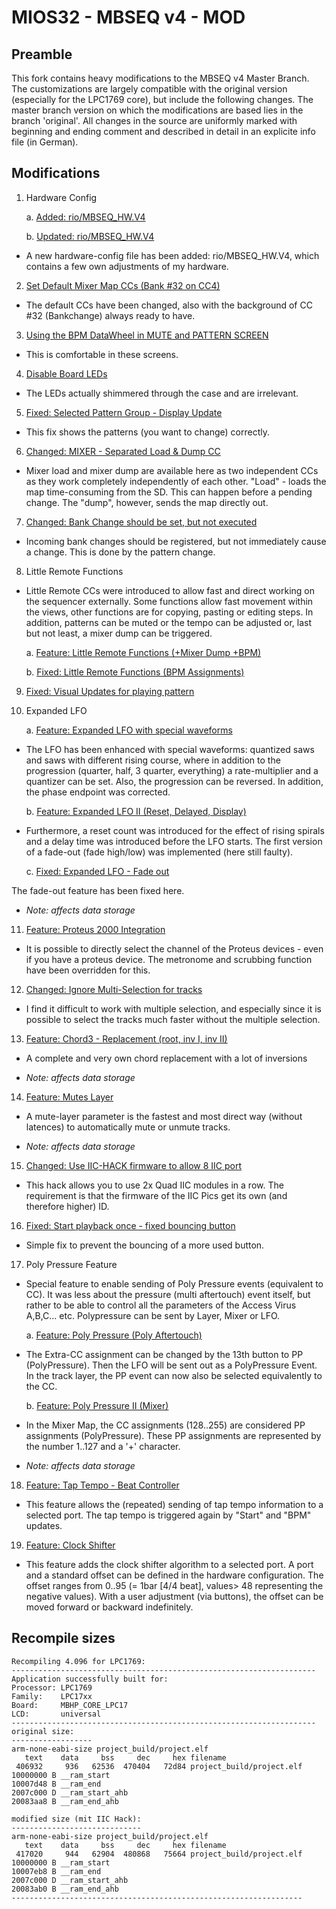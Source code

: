 MIOS32 - MBSEQ v4 - MOD
=======================
## Preamble

This fork contains heavy modifications to the MBSEQ v4 Master Branch. The customizations are largely compatible with the original version (especially for the LPC1769 core), but include the following changes. The master branch version on which the modifications are based lies in the branch 'original'. All changes in the source are uniformly marked with beginning and ending comment and described in detail in an explicite info file (in German).

## Modifications

1. Hardware Config

&nbsp;&nbsp;&nbsp;&nbsp;&nbsp;&nbsp;a. [Added: rio/MBSEQ_HW.V4](https://github.com/rio-rattenrudel/mios32/commit/b33e896afac3e7300462678385642d790a279765)

&nbsp;&nbsp;&nbsp;&nbsp;&nbsp;&nbsp;b. [Updated: rio/MBSEQ_HW.V4](https://github.com/rio-rattenrudel/mios32/commit/6928bb396463b6587c4067984cba9d36c8f43985)

* A new hardware-config file has been added: rio/MBSEQ_HW.V4, which contains a few own adjustments of my hardware.
  
2. [Set Default Mixer Map CCs (Bank #32 on CC4)](https://github.com/rio-rattenrudel/mios32/commit/f819b62f34d96abf60fec227359852559109abd5)

* The default CCs have been changed, also with the background of CC #32 (Bankchange) always ready to have.
  
3. [Using the BPM DataWheel in MUTE and PATTERN SCREEN](https://github.com/rio-rattenrudel/mios32/commit/2c5c8c7cf2d13bd586ba9d1d8777219e64fb6549)

* This is comfortable in these screens.

4. [Disable Board LEDs](https://github.com/rio-rattenrudel/mios32/commit/86219c6bfb30c0cdc701e08f40ed9ab4c7230f5b)

* The LEDs actually shimmered through the case and are irrelevant.

5. [Fixed: Selected Pattern Group - Display Update](https://github.com/rio-rattenrudel/mios32/commit/b4bb6aa1a2f24036bcb2a531e550694ea790fd64)

* This fix shows the patterns (you want to change) correctly.

6. [Changed: MIXER - Separated Load & Dump CC](https://github.com/rio-rattenrudel/mios32/commit/458a5f7cd9f34d44d8ce48d0c27219b6607d275e)

* Mixer load and mixer dump are available here as two independent CCs as they work completely independently of each other. "Load" - loads the map time-consuming from the SD. This can happen before a pending change. The "dump", however, sends the map directly out.

7. [Changed: Bank Change should be set, but not executed](https://github.com/rio-rattenrudel/mios32/commit/2d8ea3485af48c657afc8e980958978c032d15ca)

* Incoming bank changes should be registered, but not immediately cause a change. This is done by the pattern change.

8. Little Remote Functions

* Little Remote CCs were introduced to allow fast and direct working on the sequencer externally. Some functions allow fast movement within the views, other functions are for copying, pasting or editing steps. In addition, patterns can be muted or the tempo can be adjusted or, last but not least, a mixer dump can be triggered.

&nbsp;&nbsp;&nbsp;&nbsp;&nbsp;&nbsp;a. [Feature: Little Remote Functions (+Mixer Dump +BPM)](https://github.com/rio-rattenrudel/mios32/commit/0fccefbcb7c1db8b09b6930d4b34577eadc78395)

&nbsp;&nbsp;&nbsp;&nbsp;&nbsp;&nbsp;b. [Fixed: Little Remote Functions (BPM Assignments)](https://github.com/rio-rattenrudel/mios32/commit/8e949d27a419daaf9ac75bddbe35d7a8a1c28f91)

9. [Fixed: Visual Updates for playing pattern](https://github.com/rio-rattenrudel/mios32/commit/8557f20868a7f596aa51279c8c776041be89ebb9)

10. Expanded LFO

&nbsp;&nbsp;&nbsp;&nbsp;&nbsp;&nbsp;a. [Feature: Expanded LFO with special waveforms](https://github.com/rio-rattenrudel/mios32/commit/36a6266d499074261de17ed17fbb855e2cf63c79)

* The LFO has been enhanced with special waveforms: quantized saws and saws with different rising course, where in addition to the progression (quarter, half, 3 quarter, everything) a rate-multiplier and a quantizer can be set. Also, the progression can be reversed. In addition, the phase endpoint was corrected.

&nbsp;&nbsp;&nbsp;&nbsp;&nbsp;&nbsp;b. [Feature: Expanded LFO II (Reset, Delayed, Display)](https://github.com/rio-rattenrudel/mios32/commit/a3b7baff0a7a6a9e20dac2870e94182e08a8f5c2)

* Furthermore, a reset count was introduced for the effect of rising spirals and a delay time was introduced before the LFO starts. The first version of a fade-out (fade high/low) was implemented (here still faulty).

&nbsp;&nbsp;&nbsp;&nbsp;&nbsp;&nbsp;c. [Fixed: Expanded LFO - Fade out](https://github.com/rio-rattenrudel/mios32/commit/51b5e481f5b528cd8d80142f7e39f4d4a72d4546)

The fade-out feature has been fixed here.

* _Note: affects data storage_

11. [Feature: Proteus 2000 Integration](https://github.com/rio-rattenrudel/mios32/commit/b444395fcd240f7cd091f3c7e82c5dac74b18755)

* It is possible to directly select the channel of the Proteus devices - even if you have a proteus device. The metronome and scrubbing function have been overridden for this.

12. [Changed: Ignore Multi-Selection for tracks](https://github.com/rio-rattenrudel/mios32/commit/703445c0ea78d9cb6e468c1eadbb31fb4eb4b528)

* I find it difficult to work with multiple selection, and especially since it is possible to select the tracks much faster without the multiple selection.

13. [Feature: Chord3 - Replacement (root, inv I, inv II)](https://github.com/rio-rattenrudel/mios32/commit/a784a9f851fdbadba8240522bb1e1aeac09b7373)

* A complete and very own chord replacement with a lot of inversions

* _Note: affects data storage_

14. [Feature: Mutes Layer](https://github.com/rio-rattenrudel/mios32/commit/a42e063ed5b61e31ffaeedf5ccecf2914adc6a37)

* A mute-layer parameter is the fastest and most direct way (without latences) to automatically mute or unmute tracks.

* _Note: affects data storage_

15. [Changed: Use IIC-HACK firmware to allow 8 IIC port](https://github.com/rio-rattenrudel/mios32/commit/d485d7a08f962c78dbadc1680ed094ff28c01145)

* This hack allows you to use 2x Quad IIC modules in a row. The requirement is that the firmware of the IIC Pics get its own (and therefore higher) ID.

16. [Fixed: Start playback once - fixed bouncing button](https://github.com/rio-rattenrudel/mios32/commit/6e905d72e1d44befa386438e57925079c7e68041)

* Simple fix to prevent the bouncing of a more used button.

17. Poly Pressure Feature

* Special feature to enable sending of Poly Pressure events (equivalent to CC). It was less about the pressure (multi aftertouch) event itself, but rather to be able to control all the parameters of the Access Virus A,B,C... etc. Polypressure can be sent by Layer, Mixer or LFO.

&nbsp;&nbsp;&nbsp;&nbsp;&nbsp;&nbsp;a. [Feature: Poly Pressure (Poly Aftertouch)](https://github.com/rio-rattenrudel/mios32/commit/4a8d6e5bdfd01b8758e158940f10daeec616a497)

* The Extra-CC assignment can be changed by the 13th button to PP (PolyPressure). Then the LFO will be sent out as a PolyPressure Event. In the track layer, the PP event can now also be selected equivalently to the CC.

&nbsp;&nbsp;&nbsp;&nbsp;&nbsp;&nbsp;b. [Feature: Poly Pressure II (Mixer)](https://github.com/rio-rattenrudel/mios32/commit/712ecbb0d744e5b73b63051a25390812f2d1bc78)

* In the Mixer Map, the CC assignments (128..255) are considered PP assignments (PolyPressure). These PP assignments are represented by the number 1..127 and a '+' character.

* _Note: affects data storage_

18. [Feature: Tap Tempo - Beat Controller](https://github.com/rio-rattenrudel/mios32/commit/b7834298602f0dbf8bf8d3313261790ad375a609)

* This feature allows the (repeated) sending of tap tempo information to a selected port. The tap tempo is triggered again by "Start" and "BPM" updates.

19. [Feature: Clock Shifter](https://github.com/rio-rattenrudel/mios32/commit/924bd56061c24017291fae6e4347e30b93476cf0)

* This feature adds the clock shifter algorithm to a selected port. A port and a standard offset can be defined in the hardware configuration. The offset ranges from 0..95 (= 1bar [4/4 beat], values> 48 representing the negative values). With a user adjustment (via buttons), the offset can be moved forward or backward indefinitely.

## Recompile sizes

```
Recompiling 4.096 for LPC1769:
--------------------------------------------------------------------
Application successfully built for:
Processor: LPC1769
Family:    LPC17xx
Board:     MBHP_CORE_LPC17
LCD:       universal
--------------------------------------------------------------------
original size:
------------------
arm-none-eabi-size project_build/project.elf
   text    data     bss     dec     hex filename
 406932     936   62536  470404   72d84 project_build/project.elf
10000000 B __ram_start
10007d48 B __ram_end
2007c000 D __ram_start_ahb
20083aa8 B __ram_end_ahb

modified size (mit IIC Hack):
-----------------------------
arm-none-eabi-size project_build/project.elf
   text    data     bss     dec     hex filename
 417020     944   62904  480868   75664 project_build/project.elf
10000000 B __ram_start
10007eb8 B __ram_end
2007c000 D __ram_start_ahb
20083ab0 B __ram_end_ahb
-----------------------------------------------------------------
```

